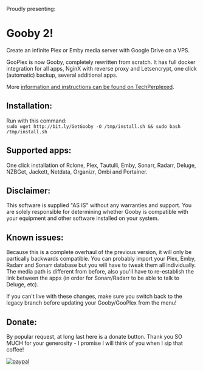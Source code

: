 Proudly presenting:

# Gooby 2!

Create an infinite Plex or Emby media server with Google Drive on a VPS.

GooPlex is now Gooby, completely rewritten from scratch. It has full docker integration for all apps, NginX with reverse proxy and Letsencrypt, one click (automatic) backup, several additional apps.

More [information and instructions can be found on TechPerplexed](http://bit.ly/TechPerplexed "How to create an infinite media server using a VPS and Cloud service").

## Installation:

Run with this command:  
`sudo wget http://bit.ly/GetGooby -O /tmp/install.sh && sudo bash /tmp/install.sh`

## Supported apps:

One click installation of Rclone, Plex, Tautulli, Emby, Sonarr, Radarr, Deluge, NZBGet, Jackett, Netdata, Organizr, Ombi and Portainer.

## Disclaimer:

This software is supplied "AS IS" without any warranties and support. You are solely responsible for determining whether Gooby is compatible with your equipment and other software installed on your system.

## Known issues:

Because this is a complete overhaul of the previous version, it will only be partically backwards compatible. You can probably import your Plex, Emby, Radarr and Sonarr database but you will have to tweak them all individually. The media path is different from before, also you'll have to re-establish the link between the apps (in order for Sonarr/Radarr to be able to talk to Deluge, etc).

If you can't live with these changes, make sure you switch back to the legacy branch before updating your Gooby/GooPlex from the menu!

## Donate:

By popular request, at long last here is a donate button. Thank you SO MUCH for your generosity - I promise I will think of you when I sip that coffee!

[![paypal](https://www.paypalobjects.com/en_US/i/btn/btn_donateCC_LG.gif)](https://www.paypal.com/cgi-bin/webscr?cmd=_s-xclick&hosted_button_id=2YZQCA4GA2RSG)
